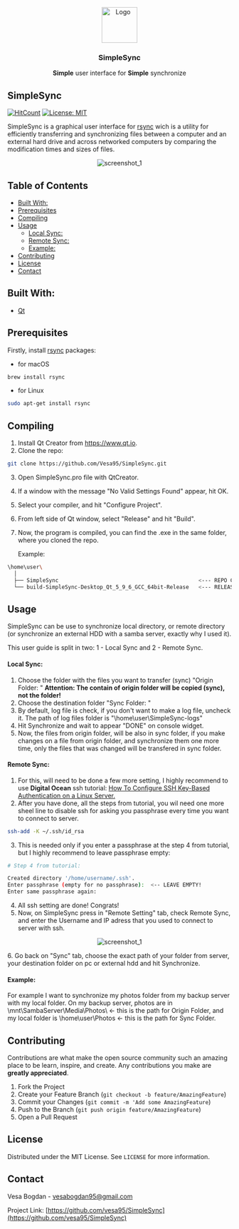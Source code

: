 <!-- PROJECT LOGO -->
<p align="center">
  <img src="img\logo.png" alt="Logo" width="80" height="80">
</p>

  <h3 align="center">SimpleSync</h3>

<p align="center">
    <b>Simple</b> user interface for <b>Simple</b> synchronize
</p>

## SimpleSync

[![HitCount](http://hits.dwyl.com/VRB95/VRB95/SimpleSync.svg)](http://hits.dwyl.com/VRB95/VRB95/SimpleSync) [![License: MIT](https://img.shields.io/github/license/VRB95/SimpleSync?color=blue&style=flat-square)](https://opensource.org/licenses/MIT)

SimpleSync is a graphical user interface for [rsync](https://rsync.samba.org) wich is a utility for efficiently transferring and synchronizing files between a computer and an external hard drive and across networked computers by comparing the modification times and sizes of files.

<p align="center">
  <img src="img\screensh_1.png" alt="screenshot_1">
</p>

<!-- TABLE OF CONTENTS -->
## Table of Contents

- [Built With:](#built-with)
- [Prerequisites](#prerequisites)
- [Compiling](#compiling)
- [Usage](#usage)
    - [Local Sync:](#local-sync)
    - [Remote Sync:](#remote-sync)
    - [Example:](#example)
- [Contributing](#contributing)
- [License](#license)
- [Contact](#contact)


## Built With:
* [Qt](https://www.qt.io)

## Prerequisites

Firstly, install [rsync](https://rsync.samba.org) packages:

* for macOS
```sh
brew install rsync
```
* for Linux
```sh
sudo apt-get install rsync
```

## Compiling

1. Install Qt Creator from https://www.qt.io.
2. Clone the repo:
```sh
git clone https://github.com/Vesa95/SimpleSync.git
```
3. Open SimpleSync.pro file with QtCreator.
4. If a window with the message "No Valid Settings Found" appear, hit OK.
5. Select your compiler, and hit "Configure Project".
6. From left side of Qt window, select "Release" and hit "Build".
7. Now, the program is compiled, you can find the .exe in the same folder, where you cloned the repo. 
   
   Example:
```sh
\home\user\
  │
  ├── SimpleSync                                            <--- REPO CLONE                         
  └── build-SimpleSync-Desktop_Qt_5_9_6_GCC_64bit-Release   <--- RELEASE FOLDER (.exe)
```




<!-- USAGE EXAMPLES -->
## Usage

SimpleSync can be use to synchronize local directory, or remote directory (or synchronize an external HDD with a samba server, exactly why I used it).

This user guide is split in two: 1 - Local Sync and 2 - Remote Sync.

#### Local Sync: 
   
1.  Choose the folder with the files you want to transfer (sync) "Origin Folder: " <b>Attention: The contain of origin folder will be copied (sync), not the folder!</b>
2.  Choose the destination folder "Sync Folder: "
3.  By default, log file is check, if you don't want to make a log file, uncheck it. The path of log files folder is "\home\user\SimpleSync-logs\"
4. Hit Synchronize and wait to appear "DONE" on console widget.
5.  Now, the files from origin folder, will be also in sync folder, if you make changes on a file from origin folder, and synchronize them one more time, only the files that was changed will be transfered in sync folder.

#### Remote Sync:

   1. For this, will need to be done a few more setting, I highly recommend to use <b>Digital Ocean</b> ssh tutorial: [How To Configure SSH Key-Based Authentication on a Linux Server.](https://www.digitalocean.com/community/tutorials/how-to-configure-ssh-key-based-authentication-on-a-linux-server)
   2.  After you have done, all the steps from tutorial, you wil need one more sheel line to disable ssh for asking you passphrase every time you want to connect to server. 
  ```sh
  ssh-add -K ~/.ssh/id_rsa
  ```
   3. This is needed only if you enter a passphrase at the step 4 from tutorial, but I highly recommend to leave passphrase empty:
   ```sh
  # Step 4 from tutorial:

  Created directory '/home/username/.ssh'.
  Enter passphrase (empty for no passphrase):  <-- LEAVE EMPTY!
  Enter same passphrase again: 
  ```
  4. All ssh setting are done! Congrats!
  5. Now, on SimpleSync press in "Remote Setting" tab, check Remote Sync, and enter the Username and IP adress that you used to connect to server with ssh.
  <p align="center">
    <img src="img\screensh_2.png" alt="screenshot_1">
  </p>
  6. Go back on "Sync" tab, choose the exact path of your folder from server, your destination folder on pc or external hdd and hit Synchronize.
  
#### Example:
  For example I want to synchronize my photos folder from my backup server with my local folder. On my backup server, photos are in \mnt\SambaServer\Media\Photos\ <- this is the path for Origin Folder, and my local folder is \home\user\Photos <- this is the path for Sync Folder.



<!-- CONTRIBUTING -->
## Contributing

Contributions are what make the open source community such an amazing place to be learn, inspire, and create. Any contributions you make are **greatly appreciated**.

1. Fork the Project
2. Create your Feature Branch (`git checkout -b feature/AmazingFeature`)
3. Commit your Changes (`git commit -m 'Add some AmazingFeature`)
4. Push to the Branch (`git push origin feature/AmazingFeature`)
5. Open a Pull Request



<!-- LICENSE -->
## License

Distributed under the MIT License. See `LICENSE` for more information.



<!-- CONTACT -->
## Contact

Vesa Bogdan - vesabogdan95@gmail.com

Project Link: [https://github.com/vesa95/SimpleSync](https://github.com/vesa95/SimpleSync)





<!-- MARKDOWN LINKS & IMAGES -->
[build-shield]: https://img.shields.io/badge/build-passing-brightgreen.svg?style=flat-square
[contributors-shield]: https://img.shields.io/badge/contributors-1-orange.svg?style=flat-square
[license-shield]: https://img.shields.io/badge/license-MIT-blue.svg?style=flat-square
[license-url]: https://choosealicense.com/licenses/mit
[linkedin-shield]: https://img.shields.io/badge/-LinkedIn-black.svg?style=flat-square&logo=linkedin&colorB=555
[linkedin-url]: https://linkedin.com/in/othneildrew
[product-screenshot]: https://raw.githubusercontent.com/othneildrew/Best-README-Template/master/screenshot.png
